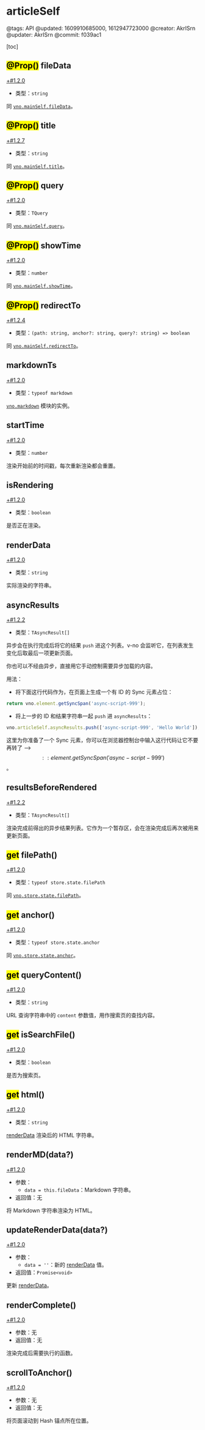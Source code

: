 # articleSelf

@tags: API
@updated: 1609910685000, 1612947723000
@creator: AkrISrn
@updater: AkrISrn
@commit: f039ac1

[toc]

## <mark>@Prop()</mark> fileData

[+#1.2.0](/snippets/latest-version.md)

- 类型：`string`

同 [`vno.mainSelf.fileData`](/zh/api/mainSelf.md "#h2-2")。

## <mark>@Prop()</mark> title

[+#1.2.7](/snippets/latest-version.md)

- 类型：`string`

同 [`vno.mainSelf.title`](/zh/api/mainSelf.md "#h2-3")。

## <mark>@Prop()</mark> query

[+#1.2.0](/snippets/latest-version.md)

- 类型：`TQuery`

同 [`vno.mainSelf.query`](/zh/api/mainSelf.md "#h2-28")。

## <mark>@Prop()</mark> showTime

[+#1.2.0](/snippets/latest-version.md)

- 类型：`number`

同 [`vno.mainSelf.showTime`](/zh/api/mainSelf.md "#h2-16")。

## <mark>@Prop()</mark> redirectTo

[+#1.2.4](/snippets/latest-version.md)

- 类型：`(path: string, anchor?: string, query?: string) => boolean`

同 [`vno.mainSelf.redirectTo`](/zh/api/mainSelf.md "#h2-40")。

## markdownTs

[+#1.2.0](/snippets/latest-version.md)

- 类型：`typeof markdown`

[`vno.markdown`](/zh/api/markdown.md "#") 模块的实例。

## startTime

[+#1.2.0](/snippets/latest-version.md)

- 类型：`number`

渲染开始前的时间戳，每次重新渲染都会重置。

## isRendering

[+#1.2.0](/snippets/latest-version.md)

- 类型：`boolean`

是否正在渲染。

## renderData

[+#1.2.0](/snippets/latest-version.md)

- 类型：`string`

实际渲染的字符串。

## asyncResults

[+#1.2.2](/snippets/latest-version.md)

- 类型：`TAsyncResult[]`

异步[](/zh/docs/inline-script.md "#")会在执行完成后将它的结果 `push` 进这个列表。v-no 会监听它，在列表发生变化后取最后一项更新页面。

你也可以不经由异步[](/zh/docs/inline-script.md "#")，直接用它手动控制需要异步加载的内容。

用法：

- 将下面这行代码作为[](/zh/docs/inline-script.md "#")，在页面上生成一个有 ID 的 Sync 元素占位：

```js
return vno.element.getSyncSpan('async-script-999');
```

- 将上一步的 ID 和结果字符串一起 `push` 进 `asyncResults`：

```js
vno.articleSelf.asyncResults.push(['async-script-999', 'Hello World']);
```

这里为你准备了一个 Sync 元素，你可以在浏览器控制台中输入这行代码让它不要再转了 --> $$:: element.getSyncSpan('async-script-999') $$。

## resultsBeforeRendered

[+#1.2.2](/snippets/latest-version.md)

- 类型：`TAsyncResult[]`

渲染完成前得出的异步结果列表。它作为一个暂存区，会在渲染完成后再次被用来更新页面。

## <mark>get</mark> filePath()

[+#1.2.0](/snippets/latest-version.md)

- 类型：`typeof store.state.filePath`

同 [`vno.store.state.filePath`](/zh/api/store.md "#h2-1")。

## <mark>get</mark> anchor()

[+#1.2.0](/snippets/latest-version.md)

- 类型：`typeof store.state.anchor`

同 [`vno.store.state.anchor`](/zh/api/store.md "#h2-1")。

## <mark>get</mark> queryContent()

[+#1.2.0](/snippets/latest-version.md)

- 类型：`string`

URL 查询字符串中的 `content` 参数值，用作搜索页的查找内容。

## <mark>get</mark> isSearchFile()

[+#1.2.0](/snippets/latest-version.md)

- 类型：`boolean`

是否为搜索页。

## <mark>get</mark> html()

[+#1.2.0](/snippets/latest-version.md)

- 类型：`string`

[renderData](/zh/api/articleSelf.md "#h2-8") 渲染后的 HTML 字符串。

## renderMD(data?)

[+#1.2.0](/snippets/latest-version.md)

- 参数：
    - `data = this.fileData`：Markdown 字符串。
- 返回值：无

将 Markdown 字符串渲染为 HTML。

## updateRenderData(data?)

[+#1.2.0](/snippets/latest-version.md)

- 参数：
    - `data = ''`：新的 [renderData](/zh/api/articleSelf.md "#h2-8") 值。
- 返回值：`Promise<void>`

更新 [renderData](/zh/api/articleSelf.md "#h2-8")。

## renderComplete()

[+#1.2.0](/snippets/latest-version.md)

- 参数：无
- 返回值：无

渲染完成后需要执行的函数。

## scrollToAnchor()

[+#1.2.0](/snippets/latest-version.md)

- 参数：无
- 返回值：无

将页面滚动到 Hash 锚点所在位置。
